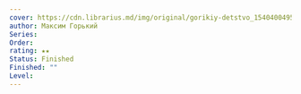```yaml
---
cover: https://cdn.librarius.md/img/original/gorikiy-detstvo_1540400495.jpeg
author: Максим Горький
Series: 
Order: 
rating: ★★
Status: Finished
Finished: ""
Level:
---
```








